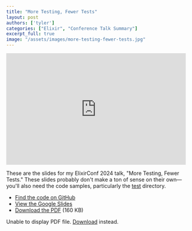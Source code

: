```yaml
---
title: "More Testing, Fewer Tests"
layout: post
authors: ['tyler']
categories: ["Elixir", "Conference Talk Summary"]
excerpt_full: true
image: "/assets/images/more-testing-fewer-tests.jpg"
---
```


<p><iframe width="480" height="299" src="https://www.youtube.com/embed/24q8WNgYrJE?si=0bZwL2DKqUy8YtU0" title="YouTube video player" frameborder="0" allow="accelerometer; autoplay; clipboard-write; encrypted-media; gyroscope; picture-in-picture; web-share" allowfullscreen></iframe></p>

These are the slides for my ElixirConf 2024 talk, "More Testing, Fewer Tests."
These slides probably don't make a ton of sense on their own—you'll also need the code samples, particularly the [test](https://github.com/s3cur3/more-testing-fewer-tests/tree/main/test) directory.

- [Find the code on GitHub](https://github.com/s3cur3/more-testing-fewer-tests)
- [View the Google Slides](https://docs.google.com/presentation/d/1TyV-0bh2949wU1plYqD-7dgJie6iDI41mCyenDNad4k/edit?usp=sharing)
- [Download the PDF](/assets/files/more-testing-fewer-tests.pdf) (160 KB)

<object data="/assets/files/more-testing-fewer-tests.pdf" type="application/pdf" width="100%" height="500px">
    <p>Unable to display PDF file. <a href="/assets/files/more-testing-fewer-tests.pdf">Download</a> instead.</p>
</object>
